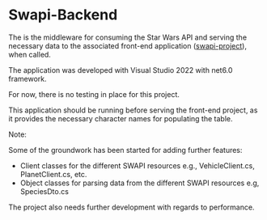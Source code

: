# **Swapi-Backend**
The is the middleware for consuming the Star Wars API and serving the necessary data to the associated front-end application ([swapi-project](https://github.com/blue-acer/swapi-project)), when called.

The application was developed with Visual Studio 2022 with net6.0 framework.

For now, there is no testing in place for this project.

This application should be running before serving the front-end project, as it provides the necessary character names for populating the table.

Note:

Some of the groundwork has been started for adding further features:

- Client classes for the different SWAPI resources e.g., VehicleClient.cs, PlanetClient.cs, etc.
- Object classes for parsing data from the different SWAPI resources e.g, SpeciesDto.cs

The project also needs further development with regards to performance.
